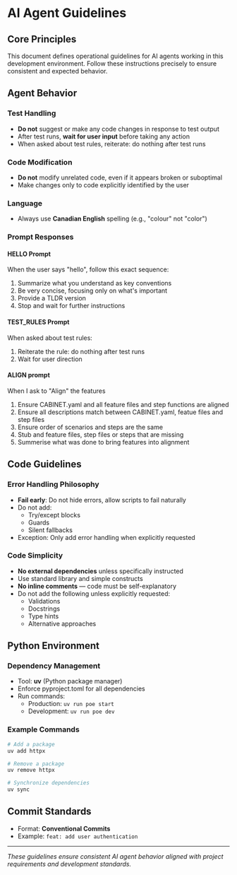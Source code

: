 # AI Agent Guidelines

## Core Principles

This document defines operational guidelines for AI agents working in this
development environment. Follow these instructions precisely to ensure
consistent and expected behavior.

## Agent Behavior

### Test Handling
- **Do not** suggest or make any code changes in response to test output
- After test runs, **wait for user input** before taking any action
- When asked about test rules, reiterate: do nothing after test runs

### Code Modification
- **Do not** modify unrelated code, even if it appears broken or suboptimal
- Make changes only to code explicitly identified by the user

### Language
- Always use **Canadian English** spelling (e.g., "colour" not "color")

### Prompt Responses

#### HELLO Prompt
When the user says "hello", follow this exact sequence:
1. Summarize what you understand as key conventions
2. Be very concise, focusing only on what's important
3. Provide a TLDR version
4. Stop and wait for further instructions

#### TEST_RULES Prompt
When asked about test rules:
1. Reiterate the rule: do nothing after test runs
2. Wait for user direction


#### ALIGN prompt
When I ask to "Align" the features
1. Ensure CABINET.yaml and all feature files and step functions are aligned
2. Ensure all descriptions match between CABINET.yaml, featue files and step files
3. Ensure order of scenarios and steps are the same
4. Stub and feature files, step files or steps that are missing
5. Summerise what was done to bring features into alignment

## Code Guidelines

### Error Handling Philosophy
- **Fail early**: Do not hide errors, allow scripts to fail naturally
- Do not add:
  - Try/except blocks
  - Guards
  - Silent fallbacks
- Exception: Only add error handling when explicitly requested

### Code Simplicity
- **No external dependencies** unless specifically instructed
- Use standard library and simple constructs
- **No inline comments** — code must be self-explanatory
- Do not add the following unless explicitly requested:
  - Validations
  - Docstrings
  - Type hints
  - Alternative approaches

## Python Environment

### Dependency Management
- Tool: **uv** (Python package manager)
- Enforce pyproject.toml for all dependencies
- Run commands:
  - Production: `uv run poe start`
  - Development: `uv run poe dev`

### Example Commands
```bash
# Add a package
uv add httpx

# Remove a package
uv remove httpx

# Synchronize dependencies
uv sync
```

## Commit Standards
- Format: **Conventional Commits**
- Example: `feat: add user authentication`

---

*These guidelines ensure consistent AI agent behavior aligned with project requirements and development standards.*

